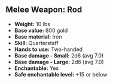 ## Melee Weapon: Rod
- **Weight:** 10 lbs
- **Base value:** 800 gold
- **Base material:** Iron
- **Skill:** Quarterstaff
- **Hands to use:** Two-handed
- **Base damage - Small:** 2d6 (avg 7.0)
- **Base damage - Large:** 2d6 (avg 7.0)
- **Enchantable:** Yes
- **Safe enchantable level:** +15 or below
